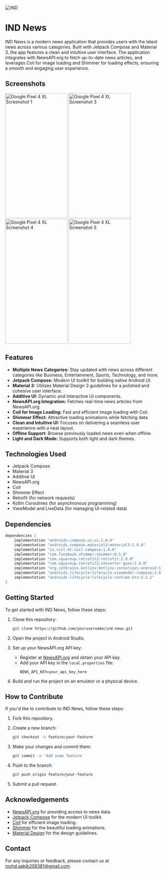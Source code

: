 
![IND](https://github.com/GeniusApk/IND_News/assets/101592615/5ea64be3-6941-4e29-ad08-ccb7348a1b92)

# IND News

IND News is a modern news application that provides users with the latest news across various categories. Built with Jetpack Compose and Material 3, the app features a clean and intuitive user interface. The application integrates with NewsAPI.org to fetch up-to-date news articles, and leverages Coil for image loading and Shimmer for loading effects, ensuring a smooth and engaging user experience.



## Screenshots

<img src="https://github.com/GeniusApk/IND_News/assets/101592615/ea31509e-0662-4141-9b02-92eba02bc4c9" alt="Google Pixel 4 XL Screenshot 1" width="200" height="400">  <img src="https://github.com/GeniusApk/IND_News/assets/101592615/d883f6e7-18f9-4fcf-8b89-e670fe936b97" alt="Google Pixel 4 XL Screenshot 3" width="200" height="400"> <img src="https://github.com/GeniusApk/IND_News/assets/101592615/a6e02ebb-3577-4898-9321-3d8ab94e52c7" alt="Google Pixel 4 XL Screenshot 4" width="200" height="400"> <img src="https://github.com/GeniusApk/IND_News/assets/101592615/eb1a5baa-0965-4df0-a21b-813544de2d1c" alt="Google Pixel 4 XL Screenshot 5" width="200" height="400">






## Features

- **Multiple News Categories:** Stay updated with news across different categories like Business, Entertainment, Sports, Technology, and more.
- **Jetpack Compose:** Modern UI toolkit for building native Android UI.
- **Material 3:** Utilizes Material Design 3 guidelines for a polished and cohesive user interface.
- **Additive UI:** Dynamic and interactive UI components.
- **NewsAPI.org Integration:** Fetches real-time news articles from NewsAPI.org.
- **Coil for Image Loading:** Fast and efficient image loading with Coil.
- **Shimmer Effect:** Attractive loading animations while fetching data.
- **Clean and Intuitive UI:** Focuses on delivering a seamless user experience with a neat layout.
- **Offline Support:** Browse previously loaded news even when offline.
- **Light and Dark Mode:** Supports both light and dark themes.

## Technologies Used

- Jetpack Compose
- Material 3
- Additive UI
- NewsAPI.org
- Coil
- Shimmer Effect
- Retrofit (for network requests)
- Kotlin Coroutines (for asynchronous programming)
- ViewModel and LiveData (for managing UI-related data)

## Dependencies

```gradle
dependencies {
    implementation "androidx.compose.ui:ui:1.0.0"
    implementation "androidx.compose.material3:material3:1.0.0"
    implementation "io.coil-kt:coil-compose:1.4.0"
    implementation "com.facebook.shimmer:shimmer:0.5.0"
    implementation "com.squareup.retrofit2:retrofit:2.9.0"
    implementation "com.squareup.retrofit2:converter-gson:2.9.0"
    implementation "org.jetbrains.kotlinx:kotlinx-coroutines-android:1.4.2"
    implementation "androidx.lifecycle:lifecycle-viewmodel-compose:1.0.0-alpha07"
    implementation "androidx.lifecycle:lifecycle-runtime-ktx:2.3.1"
}
```


## Getting Started

To get started with IND News, follow these steps:

1. Clone this repository:
    ```sh
    git clone https://github.com/yourusername/ind-news.git
    ```

2. Open the project in Android Studio.

3. Set up your NewsAPI.org API key:
    - Register at [NewsAPI.org](https://newsapi.org) and obtain your API key.
    - Add your API key in the `local.properties` file:
        ```properties
        NEWS_API_KEY=your_api_key_here
        ```

4. Build and run the project on an emulator or a physical device.

## How to Contribute

If you'd like to contribute to IND News, follow these steps:

1. Fork this repository.

2. Create a new branch:
    ```sh
    git checkout -b feature/your-feature
    ```

3. Make your changes and commit them:
    ```sh
    git commit -m 'Add some feature'
    ```

4. Push to the branch:
    ```sh
    git push origin feature/your-feature
    ```

5. Submit a pull request.

## Acknowledgements

- [NewsAPI.org](https://newsapi.org) for providing access to news data.
- [Jetpack Compose](https://developer.android.com/jetpack/compose) for the modern UI toolkit.
- [Coil](https://coil-kt.github.io/coil/) for efficient image loading.
- [Shimmer](https://facebook.github.io/shimmer-android/) for the beautiful loading animations.
- [Material Design](https://material.io/design) for the design guidelines.

## Contact

For any inquiries or feedback, please contact us at [mohd.aakib208381@gmail.com](mailto:mohd.aakib208381@gmail.com).
